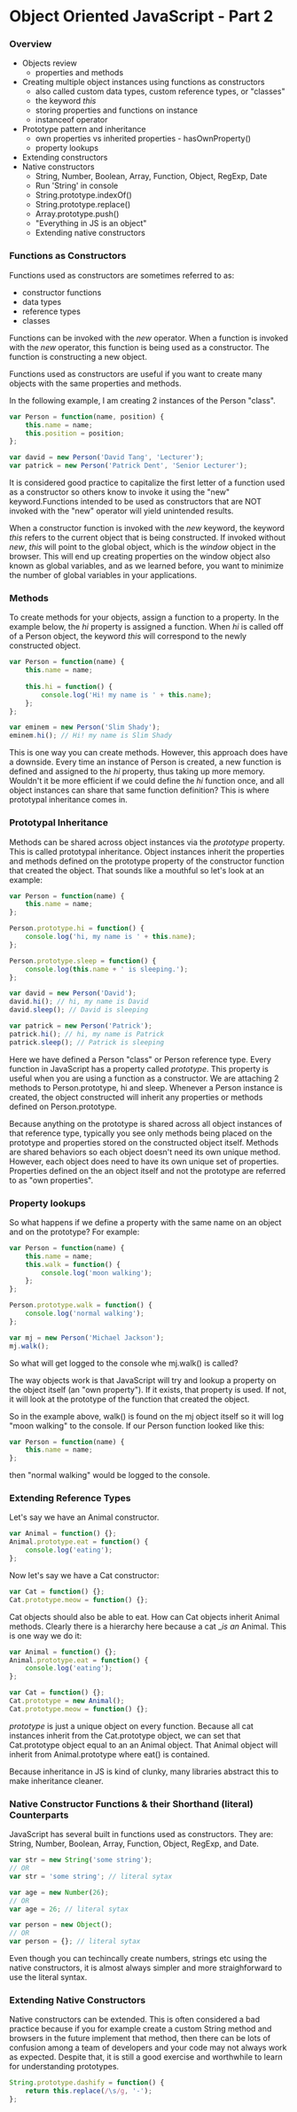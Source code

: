 Object Oriented JavaScript - Part 2
===================================

### Overview

* Objects review
	* properties and methods
* Creating multiple object instances using functions as constructors
	* also called custom data types, custom reference types, or "classes"
	* the keyword _this_
  * storing properties and functions on instance
  * instanceof operator
* Prototype pattern and inheritance
  * own properties vs inherited properties - hasOwnProperty()
  * property lookups
* Extending constructors
* Native constructors 
	* String, Number, Boolean, Array, Function, Object, RegExp, Date
	* Run 'String' in console
	* String.prototype.indexOf()
	* String.prototype.replace()
	* Array.prototype.push()
	* "Everything in JS is an object"
	* Extending native constructors   

### Functions as Constructors

Functions used as constructors are sometimes referred to as:

* constructor functions
* data types
* reference types
* classes

Functions can be invoked with the _new_ operator. When a function is invoked with the _new_ operator, this function is being used as a constructor. The function is constructing a new object.

Functions used as constructors are useful if you want to create many objects with the same properties and methods.

In the following example, I am creating 2 instances of the Person "class". 

```js
var Person = function(name, position) {
	this.name = name;
	this.position = position;
};

var david = new Person('David Tang', 'Lecturer');
var patrick = new Person('Patrick Dent', 'Senior Lecturer');
```

It is considered good practice to capitalize the first letter of a function used as a constructor so others know to invoke it using the "new" keyword.Functions intended to be used as constructors that are NOT invoked with the "new" operator will yield unintended results. 

When a constructor function is invoked with the _new_ keyword, the keyword _this_ refers to the current object that is being constructed. If invoked without _new_, _this_ will point to the global object, which is the _window_ object in the browser. This will end up creating properties on the window object also known as global variables, and as we learned before, you want to minimize the number of global variables in your applications.

### Methods

To create methods for your objects, assign a function to a property. In the example below, the _hi_ property is assigned a function. When _hi_ is called off of a Person object, the keyword _this_ will correspond to the newly constructed object.

```js
var Person = function(name) {
	this.name = name;
	
	this.hi = function() {
		console.log('Hi! my name is ' + this.name);
	};
};

var eminem = new Person('Slim Shady');
eminem.hi(); // Hi! my name is Slim Shady
```

This is one way you can create methods. However, this approach does have a downside. Every time an instance of Person is created, a new function is defined and assigned to the _hi_ property, thus taking up more memory. Wouldn't it be more efficient if we could define the _hi_ function once, and all object instances can share that same function definition? This is where prototypal inheritance comes in.

### Prototypal Inheritance

Methods can be shared across object instances via the _prototype_ property. This is called prototypal inheritance. Object instances inherit the properties and methods defined on the prototype property of the constructor function that created the object. That sounds like a mouthful so let's look at an example:

```js
var Person = function(name) {
	this.name = name;
};

Person.prototype.hi = function() {
	console.log('hi, my name is ' + this.name);
};

Person.prototype.sleep = function() {
	console.log(this.name + ' is sleeping.');
};

var david = new Person('David');
david.hi(); // hi, my name is David
david.sleep(); // David is sleeping

var patrick = new Person('Patrick');
patrick.hi(); // hi, my name is Patrick
patrick.sleep(); // Patrick is sleeping
```

Here we have defined a Person "class" or Person reference type. Every function in JavaScript has a property called _prototype_. This property is useful when you are using a function as a constructor. We are attaching 2 methods to Person.prototype, hi and sleep. Whenever a Person instance is created, the object constructed will inherit any properties or methods defined on Person.prototype.

Because anything on the prototype is shared across all object instances of that reference type, typically you see only methods being placed on the prototype and properties stored on the constructed object itself. Methods are shared behaviors so each object doesn't need its own unique method. However, each object does need to have its own unique set of properties. Properties defined on the an object itself and not the prototype are referred to as "own properties".

### Property lookups

So what happens if we define a property with the same name on an object and on the prototype? For example:

```js
var Person = function(name) {
	this.name = name;	
	this.walk = function() {
		console.log('moon walking');
	};
};

Person.prototype.walk = function() {
	console.log('normal walking');
};

var mj = new Person('Michael Jackson');
mj.walk();
```

So what will get logged to the console whe mj.walk() is called? 

The way objects work is that JavaScript will try and lookup a property on the object itself (an "own property"). If it exists, that property is used. If not, it will look at the prototype of the function that created the object.

So in the example above, walk() is found on the mj object itself so it will log "moon walking" to the console. If our Person function looked like this:

```js
var Person = function(name) {
	this.name = name;	
};
```

then "normal walking" would be logged to the console.

### Extending Reference Types

Let's say we have an Animal constructor.

```js
var Animal = function() {};
Animal.prototype.eat = function() {
	console.log('eating');
};
```

Now let's say we have a Cat constructor:

```js
var Cat = function() {};
Cat.prototype.meow = function() {};
```

Cat objects should also be able to eat. How can Cat objects inherit Animal methods. Clearly there is a hierarchy here because a cat __is an_ Animal. This is one way we do it:

```js
var Animal = function() {};
Animal.prototype.eat = function() {
	console.log('eating');
};

var Cat = function() {};
Cat.prototype = new Animal();
Cat.prototype.meow = function() {};
```

_prototype_ is just a unique object on every function. Because all cat instances inherit from the Cat.prototype object, we can set that Cat.prototype object equal to an an Animal object. That Animal object will inherit from Animal.prototype where eat() is contained.

Because inheritance in JS is kind of clunky, many libraries abstract this to make inheritance cleaner.

### Native Constructor Functions & their Shorthand (literal) Counterparts

JavaScript has several built in functions used as constructors. They are: String, Number, Boolean, Array, Function, Object, RegExp, and Date.

```js
var str = new String('some string');
// OR
var str = 'some string'; // literal sytax
```

```js
var age = new Number(26);
// OR
var age = 26; // literal sytax
```

```js
var person = new Object();
// OR
var person = {}; // literal sytax
```

Even though you can techincally create numbers, strings etc using the native constructors, it is almost always simpler and more straighforward to use the literal syntax.

### Extending Native Constructors

Native constructors can be extended. This is often considered a bad practice because if you for example create a custom String method and browsers in the future implement that method, then there can be lots of confusion among a team of developers and your code may not always work as expected. Despite that, it is still a good exercise and worthwhile to learn for understanding prototypes.

```js
String.prototype.dashify = function() {
	return this.replace(/\s/g, '-');
};
```



